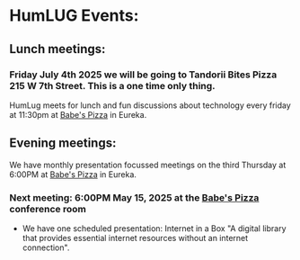 # HumLUG Events:

## Lunch meetings:
### Friday July 4th 2025 we will be going to Tandorii Bites Pizza 215 W 7th Street. This is a one time only thing.  
HumLug meets for lunch and fun discussions about technology every friday at 11:30pm at [Babe's Pizza](https://goo.gl/maps/bChPaDrPDU42) in Eureka. 

## Evening meetings:
We have monthly presentation focussed meetings on the third Thursday at 6:00PM at [Babe's Pizza](https://goo.gl/maps/bChPaDrPDU42) in Eureka. 
### Next meeting: 6:00PM May 15, 2025 at the [Babe's Pizza](https://goo.gl/maps/bChPaDrPDU42) conference room


- We have one scheduled presentation: Internet in a Box "A digital library that provides essential internet resources without an internet connection".


